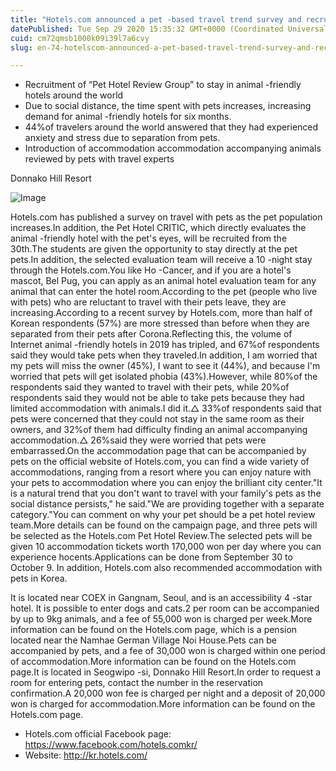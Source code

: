```yaml
---
title: "Hotels.com announced a pet -based travel trend survey and recruitment campaign for animal hotel evaluation teams"
datePublished: Tue Sep 29 2020 15:35:32 GMT+0000 (Coordinated Universal Time)
cuid: cm72qmsb1000k09i39l7a6cvy
slug: en-74-hotelscom-announced-a-pet-based-travel-trend-survey-and-recruitment-campaign-for-animal-hotel-evaluation-teams

---
```



- Recruitment of “Pet Hotel Review Group” to stay in animal -friendly hotels around the world
- Due to social distance, the time spent with pets increases, increasing demand for animal -friendly hotels for six months.
- 44%of travelers around the world answered that they had experienced anxiety and stress due to separation from pets.
- Introduction of accommodation accommodation accompanying animals reviewed by pets with travel experts

Donnako Hill Resort

![Image](https://cdn.hashnode.com/res/hashnode/image/upload/v1739414749857/0bcd5bd1-6ff5-43c7-9fd7-89856ff6f3ba.jpeg)

Hotels.com has published a survey on travel with pets as the pet population increases.In addition, the Pet Hotel CRITIC, which directly evaluates the animal -friendly hotel with the pet's eyes, will be recruited from the 30th.The students are given the opportunity to stay directly at the pet pets.In addition, the selected evaluation team will receive a 10 -night stay through the Hotels.com.You like Ho -Cancer, and if you are a hotel's mascot, Bel Pug, you can apply as an animal hotel evaluation team for any animal that can enter the hotel room.According to the pet (people who live with pets) who are reluctant to travel with their pets leave, they are increasing.According to a recent survey by Hotels.com, more than half of Korean respondents (57%) are more stressed than before when they are separated from their pets after Corona.Reflecting this, the volume of Internet animal -friendly hotels in 2019 has tripled, and 67%of respondents said they would take pets when they traveled.In addition, I am worried that my pets will miss the owner (45%), I want to see it (44%), and because I'm worried that pets will get isolated phobia (43%).However, while 80%of the respondents said they wanted to travel with their pets, while 20%of respondents said they would not be able to take pets because they had limited accommodation with animals.I did it.△ 33%of respondents said that pets were concerned that they could not stay in the same room as their owners, and 32%of them had difficulty finding an animal accompanying accommodation.△ 26%said they were worried that pets were embarrassed.On the accommodation page that can be accompanied by pets on the official website of Hotels.com, you can find a wide variety of accommodations, ranging from a resort where you can enjoy nature with your pets to accommodation where you can enjoy the brilliant city center."It is a natural trend that you don't want to travel with your family's pets as the social distance persists," he said."We are providing together with a separate category."You can comment on why your pet should be a pet hotel review team.More details can be found on the campaign page, and three pets will be selected as the Hotels.com Pet Hotel Review.The selected pets will be given 10 accommodation tickets worth 170,000 won per day where you can experience hocents.Applications can be done from September 30 to October 9. In addition, Hotels.com also recommended accommodation with pets in Korea.

It is located near COEX in Gangnam, Seoul, and is an accessibility 4 -star hotel. It is possible to enter dogs and cats.2 per room can be accompanied by up to 9kg animals, and a fee of 55,000 won is charged per week.More information can be found on the Hotels.com page, which is a pension located near the Namhae German Village Noi House.Pets can be accompanied by pets, and a fee of 30,000 won is charged within one period of accommodation.More information can be found on the Hotels.com page.It is located in Seogwipo -si, Donnako Hill Resort.In order to request a room for entering pets, contact the number in the reservation confirmation.A 20,000 won fee is charged per night and a deposit of 20,000 won is charged for accommodation.More information can be found on the Hotels.com page.

- Hotels.com official Facebook page: https://www.facebook.com/hotels.comkr/
- Website: http://kr.hotels.com/